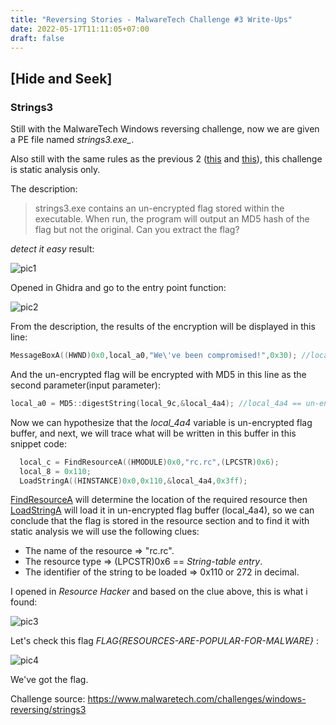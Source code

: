 ```yaml
---
title: "Reversing Stories - MalwareTech Challenge #3 Write-Ups"
date: 2022-05-17T11:11:05+07:00
draft: false
---
```


## [Hide and Seek]
### Strings3

Still with the MalwareTech Windows reversing challenge, now we are given a PE file named *strings3.exe_*.

Also still with the same rules as the previous 2 ([this](https://irfanalditya.github.io/posts/malwaretech-chal1/) and [this](https://irfanalditya.github.io/posts/malwaretech-chal2/)), this challenge is static analysis only.

The description:

> strings3.exe contains an un-encrypted flag stored within the executable. When run, the program will output an MD5 hash of the flag but not the original. Can you extract the flag?

*detect it easy* result:

![pic1](Snipaste_2022-05-17_11-29-53.jpg)


Opened in Ghidra and go to the entry point function:

![pic2](Snipaste_2022-05-17_11-32-24.jpg)


From the description, the results of the encryption will be displayed in this line:

```cpp
MessageBoxA((HWND)0x0,local_a0,"We\'ve been compromised!",0x30); //local_a0 == encrypted flag
```

And the un-encrypted flag will be encrypted with MD5 in this line as the second parameter(input parameter):

```cpp
local_a0 = MD5::digestString(local_9c,&local_4a4); //local_4a4 == un-encrypted flag buffer
```

Now we can hypothesize that the *local_4a4* variable is un-encrypted flag buffer, and next, we will trace what will be written in this buffer in this snippet code:

```cpp
  local_c = FindResourceA((HMODULE)0x0,"rc.rc",(LPCSTR)0x6);
  local_8 = 0x110;
  LoadStringA((HINSTANCE)0x0,0x110,&local_4a4,0x3ff);
```

[FindResourceA](https://docs.microsoft.com/en-us/windows/win32/api/winbase/nf-winbase-findresourcea) will determine the location of the required resource then [LoadStringA](https://docs.microsoft.com/en-us/windows/win32/api/winuser/nf-winuser-loadstringa) will load it in un-encrypted flag buffer (local_4a4), so we can conclude that the flag is stored in the resource section and to find it with static analysis we will use the following clues:

- The name of the resource => "rc.rc".
- The resource type => (LPCSTR)0x6 == *String-table entry*.
- The identifier of the string to be loaded => 0x110 or 272 in decimal.


I opened in *Resource Hacker* and based on the clue above, this is what i found:

![pic3](Snipaste_2022-05-17_12-59-11.jpg)


Let's check this flag *FLAG{RESOURCES-ARE-POPULAR-FOR-MALWARE}* :

![pic4](Snipaste_2022-05-17_13-01-08.jpg)


We've got the flag.

Challenge source: <https://www.malwaretech.com/challenges/windows-reversing/strings3>
